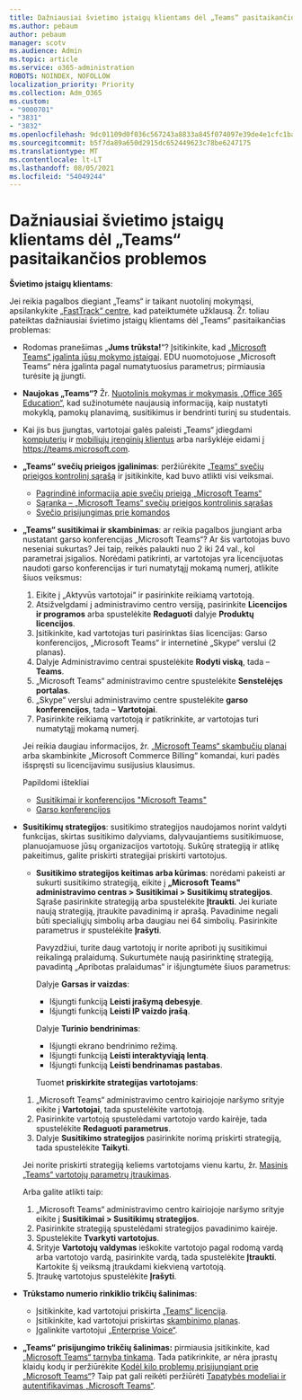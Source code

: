 ```yaml
---
title: Dažniausiai švietimo įstaigų klientams dėl „Teams“ pasitaikančios problemos
ms.author: pebaum
author: pebaum
manager: scotv
ms.audience: Admin
ms.topic: article
ms.service: o365-administration
ROBOTS: NOINDEX, NOFOLLOW
localization_priority: Priority
ms.collection: Adm_O365
ms.custom:
- "9000701"
- "3831"
- "3832"
ms.openlocfilehash: 9dc01109d0f036c567243a8833a845f074097e39de4e1cfc1ba38da61b8f97ab
ms.sourcegitcommit: b5f7da89a650d2915dc652449623c78be6247175
ms.translationtype: MT
ms.contentlocale: lt-LT
ms.lasthandoff: 08/05/2021
ms.locfileid: "54049244"
---
```

# <a name="teams-common-issues-for-education-customers"></a>Dažniausiai švietimo įstaigų klientams dėl „Teams“ pasitaikančios problemos

**Švietimo įstaigų klientams**:

Jei reikia pagalbos diegiant „Teams“ ir taikant nuotolinį mokymąsi, apsilankykite [„FastTrack“ centre](https://www.microsoft.com/fasttrack), kad pateiktumėte užklausą. Žr. toliau pateiktas dažniausiai švietimo įstaigų klientams dėl „Teams“ pasitaikančias problemas:

- Rodomas pranešimas „**Jums trūksta!**“? Įsitikinkite, kad [„Microsoft Teams“ įgalinta jūsų mokymo įstaigai](https://docs.microsoft.com/microsoft-365/education/intune-edu-trial/enable-microsoft-teams). EDU nuomotojuose „Microsoft Teams“ nėra įgalinta pagal numatytuosius parametrus; pirmiausia turėsite ją įjungti.

- **Naujokas „Teams“?** Žr. [Nuotolinis mokymas ir mokymasis „Office 365 Education“](https://support.office.com/article/remote-teaching-and-learning-in-office-365-education-f651ccae-7b65-478b-8366-51bb884025c4), kad sužinotumėte naujausią informaciją, kaip nustatyti mokyklą, pamokų planavimą, susitikimus ir bendrinti turinį su studentais.

- Kai jis bus įjungtas, vartotojai galės paleisti „Teams“ įdiegdami [kompiuterių](https://docs.microsoft.com/MicrosoftTeams/get-clients#desktop-client) ir [mobiliųjų įrenginių klientus](https://docs.microsoft.com/MicrosoftTeams/get-clients#mobile-clients) arba naršyklėje eidami į https://teams.microsoft.com.

- **„Teams“ svečių prieigos įgalinimas**: peržiūrėkite [„Teams“ svečių prieigos kontrolinį sąrašą](https://docs.microsoft.com/microsoftteams/guest-access-checklist) ir įsitikinkite, kad buvo atlikti visi veiksmai.
    - [Pagrindinė informacija apie svečių prieigą „Microsoft Teams“](https://docs.microsoft.com/microsoftteams/guest-access)
    - [Sąranka – „Microsoft Teams“ svečių prieigos kontrolinis sąrašas](https://docs.microsoft.com/microsoftteams/guest-access-checklist)
    - [Svečio prisijungimas prie komandos](https://docs.microsoft.com/microsoftteams/guest-joins)

- **„Teams“ susitikimai ir skambinimas**: ar reikia pagalbos įjungiant arba nustatant garso konferencijas „Microsoft Teams“? Ar šis vartotojas buvo neseniai sukurtas? Jei taip, reikės palaukti nuo 2 iki 24 val., kol parametrai įsigalios. Norėdami patikrinti, ar vartotojas yra licencijuotas naudoti garso konferencijas ir turi numatytąjį mokamą numerį, atlikite šiuos veiksmus:
    1. Eikite į „Aktyvūs vartotojai“ ir pasirinkite reikiamą vartotoją.
    2. Atsižvelgdami į administravimo centro versiją, pasirinkite **Licencijos ir programos** arba spustelėkite **Redaguoti** dalyje **Produktų licencijos**.
    3. Įsitikinkite, kad vartotojas turi pasirinktas šias licencijas: Garso konferencijos, „Microsoft Teams“ ir internetinė „Skype“ verslui (2 planas).
    4. Dalyje Administravimo centrai spustelėkite **Rodyti viską**, tada – **Teams**.
    5. „Microsoft Teams“ administravimo centre spustelėkite **Senstelėjęs portalas**.
    6. „Skype“ verslui administravimo centre spustelėkite **garso konferencijos**, tada – **Vartotojai**.
    7. Pasirinkite reikiamą vartotoją ir patikrinkite, ar vartotojas turi numatytąjį mokamą numerį.

    Jei reikia daugiau informacijos, žr. [„Microsoft Teams“ skambučių planai](https://docs.microsoft.com/microsoftteams/calling-plans-for-office-365) arba skambinkite „Microsoft Commerce Billing“ komandai, kuri padės išspręsti su licencijavimu susijusius klausimus.

    Papildomi ištekliai

    - [Susitikimai ir konferencijos "Microsoft Teams"](https://docs.microsoft.com/microsoftteams/deploy-meetings-microsoft-teams-landing-page)
    - [Garso konferencijos](https://docs.microsoft.com/microsoftteams/audio-conferencing-in-office-365)

- **Susitikimų strategijos**: susitikimo strategijos naudojamos norint valdyti funkcijas, skirtas susitikimo dalyviams, dalyvaujantiems susitikimuose, planuojamuose jūsų organizacijos vartotojų. Sukūrę strategiją ir atlikę pakeitimus, galite priskirti strategijai priskirti vartotojus.

    - **Susitikimo strategijos keitimas arba kūrimas**: norėdami pakeisti ar sukurti susitikimo strategiją, eikite į **„Microsoft Teams" administravimo centras > Susitikimai > Susitikimų strategijos**. Sąraše pasirinkite strategiją arba spustelėkite **Įtraukti**. Jei kuriate naują strategiją, įtraukite pavadinimą ir aprašą. Pavadinime negali būti specialiųjų simbolių arba daugiau nei 64 simbolių. Pasirinkite parametrus ir spustelėkite **Įrašyti**. 
    
        Pavyzdžiui, turite daug vartotojų ir norite apriboti jų susitikimui reikalingą pralaidumą. Sukurtumėte naują pasirinktinę strategiją, pavadintą „Apribotas pralaidumas“ ir išjungtumėte šiuos parametrus:

        Dalyje **Garsas ir vaizdas**:
        - Išjungti funkciją **Leisti įrašymą debesyje**.
        - Išjungti funkciją **Leisti IP vaizdo įrašą**.

        Dalyje **Turinio bendrinimas**:

        - Išjungti ekrano bendrinimo režimą.
        - Išjungti funkciją **Leisti interaktyviąją lentą**.
        - Išjungti funkciją **Leisti bendrinamas pastabas**.

        Tuomet **priskirkite strategijas vartotojams**:

    1. „Microsoft Teams“ administravimo centro kairiojoje naršymo srityje eikite į **Vartotojai**, tada spustelėkite vartotoją.
    2. Pasirinkite vartotoją spustelėdami vartotojo vardo kairėje, tada spustelėkite **Redaguoti parametrus**.
    3. Dalyje **Susitikimo strategijos** pasirinkite norimą priskirti strategiją, tada spustelėkite **Taikyti**.

    Jei norite priskirti strategiją keliems vartotojams vienu kartu, žr. [Masinis „Teams“ vartotojų parametrų įtraukimas](https://docs.microsoft.com/microsoftteams/edit-user-settings-in-bulk).

    Arba galite atlikti taip:
    1. „Microsoft Teams“ administravimo centro kairiojoje naršymo srityje eikite į **Susitikimai > Susitikimų strategijos**.
    2. Pasirinkite strategiją spustelėdami strategijos pavadinimo kairėje.
    3. Spustelėkite **Tvarkyti vartotojus**.
    4. Srityje **Vartotojų valdymas** ieškokite vartotojo pagal rodomą vardą arba vartotojo vardą, pasirinkite vardą, tada spustelėkite **Įtraukti**. Kartokite šį veiksmą įtraukdami kiekvieną vartotoją.
    5. Įtraukę vartotojus spustelėkite **Įrašyti**.

- **Trūkstamo numerio rinkiklio trikčių šalinimas**:
    - Įsitikinkite, kad vartotojui priskirta [„Teams“ licencija](https://docs.microsoft.com/MicrosoftTeams/assign-teams-licenses).
    - Įsitikinkite, kad vartotojui priskirtas [skambinimo planas](https://docs.microsoft.com/MicrosoftTeams/calling-plan-landing-page).
    - Įgalinkite vartotojui [„Enterprise Voice“](https://docs.microsoft.com/skypeforbusiness/skype-for-business-hybrid-solutions/plan-your-phone-system-cloud-pbx-solution/enable-users-for-enterprise-voice-online-and-phone-system-voicemail#to-enable-your-users-for-phone-system-in-office-365-voice-and-voicemail).

- **„Teams“ prisijungimo trikčių šalinimas:** pirmiausia įsitikinkite, kad [„Microsoft Teams“ tarnyba tinkama](https://admin.microsoft.com/Adminportal/Home?source=applauncher#/servicehealth). Tada patikrinkite, ar nėra įprastų klaidų kodų ir peržiūrėkite [Kodėl kilo problemų prisijungiant prie „Microsoft Teams“](https://support.office.com/article/a02f683b-61a3-4008-9447-ee60c5593b0f)? Taip pat gali reikėti peržiūrėti [Tapatybės modeliai ir autentifikavimas „Microsoft Teams“](https://docs.microsoft.com/MicrosoftTeams/identify-models-authentication).

